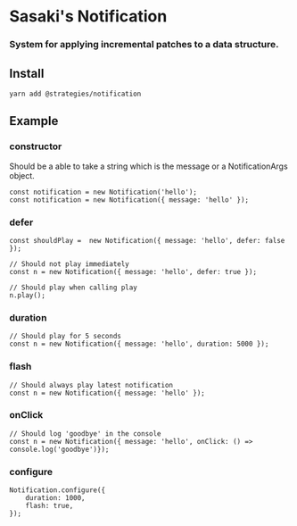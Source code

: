 # Sasaki's Notification
### System for applying incremental patches to a data structure.


## Install
```
yarn add @strategies/notification
```


## Example

### constructor
Should be a able to take a string which is the message or a NotificationArgs object.

```
const notification = new Notification('hello');
const notification = new Notification({ message: 'hello' });
```

### defer
```
const shouldPlay =  new Notification({ message: 'hello', defer: false });

// Should not play immediately
const n = new Notification({ message: 'hello', defer: true });

// Should play when calling play
n.play();
```

### duration
```
// Should play for 5 seconds
const n = new Notification({ message: 'hello', duration: 5000 });
```

### flash
```
// Should always play latest notification
const n = new Notification({ message: 'hello' });
```

### onClick
```
// Should log 'goodbye' in the console
const n = new Notification({ message: 'hello', onClick: () => console.log('goodbye')});
```

### configure
```
Notification.configure({
    duration: 1000,
    flash: true,
});
```
